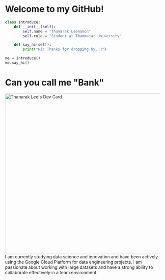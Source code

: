 <h1>Welcome to my GitHub!</h1>

```python
class Introduce:
    def __init__(self):
        self.name = "Thanarak Leenanon"
        self.role = "Student at Thammasat University"

    def say_hi(self):
        print("Hi! Thanks for dropping by. 👋")

me = Introduce()
me.say_hi()
```

<h1>Can you call me "Bank"</h1>         
<a href="https://app.daily.dev/thanaraklee"><img align="right" src="https://api.daily.dev/devcards/v2/dyemQH4YdjEEzFiRn2qSj.png?type=wide&r=2n3" width="522" alt="Thanarak Lee's Dev Card"/></a>
I am currently studying data science and innovation and have been actively using 
the Google Cloud Platform for data engineering projects. I am passionate about working 
with large datasets and have a strong ability to collaborate effectively in a team environment.
